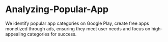 # Analyzing-Popular-App
We identify popular app categories on Google Play, create free apps monetized through ads, ensuring they meet user needs and focus on high-appealing categories for success.
